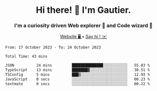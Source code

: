 <h1 align="center">Hi there! 👋 I'm Gautier.</h1>
<h3 align="center">I'm a curiosity driven Web explorer 🚀 and Code wizard 🧙</h3>

<p align="center">
  <a href="https://xisabla.github.io/">Website 🖥️ </a> •
  <a href="mailto:xisabla.dev@gmail.com">Say hi ! ✉️</a>
</p>

<!--START_SECTION:waka-->

```txt
From: 17 October 2023 - To: 24 October 2023

Total Time: 43 mins

JSON          24 mins         ██████████████░░░░░░░░░░░   55.83 %
TypeScript    13 mins         ███████▓░░░░░░░░░░░░░░░░░   30.51 %
TSConfig      5 mins          ███▒░░░░░░░░░░░░░░░░░░░░░   12.93 %
JavaScript    0 secs          ░░░░░░░░░░░░░░░░░░░░░░░░░   00.23 %
textmate      0 secs          ░░░░░░░░░░░░░░░░░░░░░░░░░   00.22 %
```

<!--END_SECTION:waka-->

